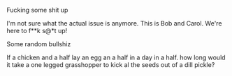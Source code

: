 Fucking some shit up

I'm not sure what the actual issue is anymore.
This is Bob and Carol. We're here to f**k s@*t up!

Some random bullshiz

If a chicken and a half lay an egg an a half in a day in a half. how long would it take a one legged grasshopper to kick al the seeds out of a dill pickle?



